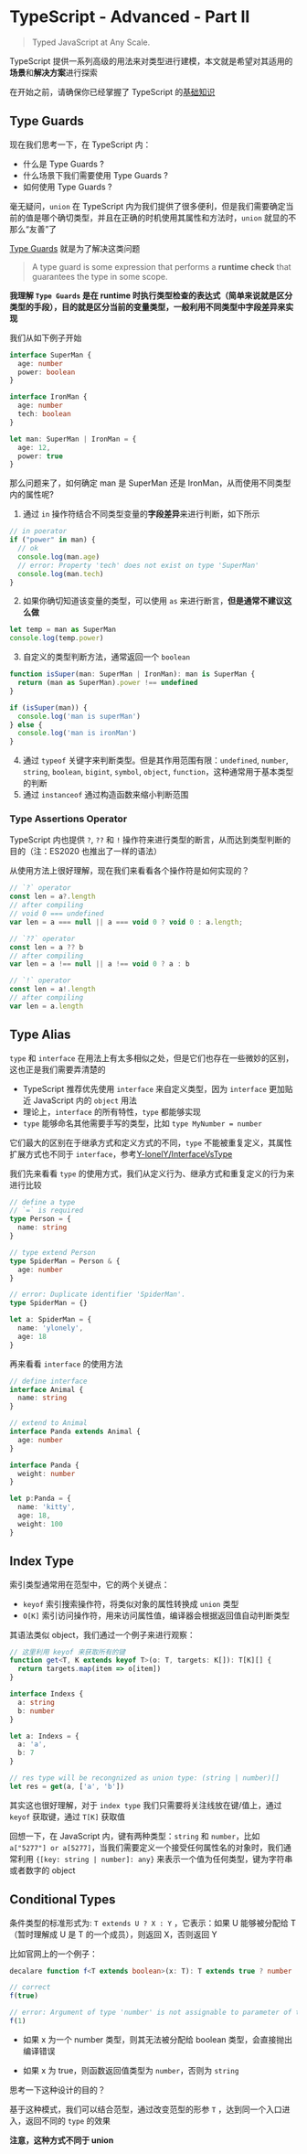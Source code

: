 # TypeScript - Advanced - Part II

> Typed JavaScript at Any Scale.

TypeScript 提供一系列高级的用法来对类型进行建模，本文就是希望对其适用的**场景**和**解决方案**进行探索

在开始之前，请确保你已经掌握了 TypeScript 的[基础知识](./index,md)



## Type Guards

现在我们思考一下，在 TypeScript 内：

- 什么是 Type Guards ?
- 什么场景下我们需要使用 Type Guards ?
- 如何使用 Type Guards ?

毫无疑问，`union` 在 TypeScript 内为我们提供了很多便利，但是我们需要确定当前的值是哪个确切类型，并且在正确的时机使用其属性和方法时，`union` 就显的不那么“友善”了

[Type Guards](https://github.com/Y-lonelY/study-typescript/tree/master/advance/typeGuards.ts) 就是为了解决这类问题

> A type guard is some expression that performs a **runtime check** that guarantees the type in some scope.

**我理解 `Type Guards` 是在 runtime 时执行类型检查的表达式（简单来说就是区分类型的手段），目的就是区分当前的变量类型，一般利用不同类型中字段差异来实现**

我们从如下例子开始

```typescript
interface SuperMan {
  age: number
  power: boolean
}

interface IronMan {
  age: number
  tech: boolean
}

let man: SuperMan | IronMan = {
  age: 12,
  power: true
}
```

那么问题来了，如何确定 man 是 SuperMan 还是 IronMan，从而使用不同类型内的属性呢?

1. 通过 `in` 操作符结合不同类型变量的**字段差异**来进行判断，如下所示

```typescript
// in poerator
if ("power" in man) {
  // ok
  console.log(man.age)
  // error: Property 'tech' does not exist on type 'SuperMan'
  console.log(man.tech)
}
```

2. 如果你确切知道该变量的类型，可以使用 `as` 来进行断言，**但是通常不建议这么做**

```typescript
let temp = man as SuperMan
console.log(temp.power)
```

3. 自定义的类型判断方法，通常返回一个 `boolean` 

```typescript
function isSuper(man: SuperMan | IronMan): man is SuperMan {
  return (man as SuperMan).power !== undefined
}

if (isSuper(man)) {
  console.log('man is superMan')
} else {
  console.log('man is ironMan')
}
```

4. 通过 `typeof` 关键字来判断类型。但是其作用范围有限：`undefined`, `number`, `string`, `boolean`, `bigint`, `symbol`, `object`, `function`，这种通常用于基本类型的判断
5. 通过 `instanceof` 通过构造函数来缩小判断范围



### Type Assertions Operator

TypeScript 内也提供 `?`, `??` 和 `!` 操作符来进行类型的断言，从而达到类型判断的目的（注：ES2020 也推出了一样的语法）

从使用方法上很好理解，现在我们来看看各个操作符是如何实现的？

```typescript
// `?` operator
const len = a?.length
// after compiling
// void 0 === undefined
var len = a === null || a === void 0 ? void 0 : a.length;

// `??` operator
const len = a ?? b
// after compiling
var len = a !== null || a !== void 0 ? a : b

// `!` operator
const len = a!.length
// after compiling
var len = a.length
```



## Type Alias

`type` 和 `interface` 在用法上有太多相似之处，但是它们也存在一些微妙的区别，这也正是我们需要弄清楚的

- TypeScript 推荐优先使用 `interface` 来自定义类型，因为 `interface` 更加贴近 JavaScript 内的 `object` 用法
- 理论上，`interface` 的所有特性，`type` 都能够实现
- `type` 能够命名其他需要手写的类型，比如 `type MyNumber = number`

它们最大的区别在于继承方式和定义方式的不同，`type` 不能被重复定义，其属性扩展方式也不同于 `interface`，参考[Y-lonelY/InterfaceVsType](https://github.com/Y-lonelY/study-typescript/blob/master/advance/interfaceVsType.ts)

我们先来看看 `type` 的使用方式，我们从定义行为、继承方式和重复定义的行为来进行比较

```typescript
// define a type
// `=` is required
type Person = {
  name: string
}

// type extend Person
type SpiderMan = Person & {
  age: number
}

// error: Duplicate identifier 'SpiderMan'.
type SpiderMan = {}

let a: SpiderMan = {
  name: 'ylonely',
  age: 18
}
```

再来看看 `interface` 的使用方法

```typescript
// define interface
interface Animal {
  name: string
}

// extend to Animal
interface Panda extends Animal {
  age: number
}

interface Panda {
  weight: number
}

let p:Panda = {
  name: 'kitty',
  age: 18,
  weight: 100
}
```



## Index Type

索引类型通常用在范型中，它的两个关键点：

- `keyof` 索引搜索操作符，将类似对象的属性转换成 `union` 类型
- `O[K]` 索引访问操作符，用来访问属性值，编译器会根据返回值自动判断类型

其语法类似 object，我们通过一个例子来进行观察：

```typescript
// 这里利用 keyof 来获取所有的键
function get<T, K extends keyof T>(o: T, targets: K[]): T[K][] {
  return targets.map(item => o[item])
}

interface Indexs {
  a: string
  b: number
}

let a: Indexs = {
  a: 'a',
  b: 7
}

// res type will be recongnized as union type: (string | number)[]
let res = get(a, ['a', 'b'])
```

其实这也很好理解，对于 `index type` 我们只需要将关注线放在键/值上，通过 `keyof` 获取键，通过 `T[K]` 获取值

回想一下，在 JavaScript 内，键有两种类型：`string` 和 `number`，比如 `a["5277"] or a[5277]`，当我们需要定义一个接受任何属性名的对象时，我们通常利用 `{[key: string | number]: any}` 来表示一个值为任何类型，键为字符串或者数字的 object



## Conditional Types

条件类型的标准形式为: `T extends U ? X : Y` ，它表示：如果 U 能够被分配给 T（暂时理解成 U 是 T 的一个成员），则返回 X，否则返回 Y

比如官网上的一个例子：

```typescript
decalare function f<T extends boolean>(x: T): T extends true ? number : string

// correct
f(true)

// error: Argument of type 'number' is not assignable to parameter of type 'boolean'.
f(1)
```

- 如果 x 为一个 number 类型，则其无法被分配给 boolean 类型，会直接抛出编译错误

- 如果 x 为 true，则函数返回值类型为 `number`，否则为 `string`

思考一下这种设计的目的？

基于这种模式，我们可以结合范型，通过改变范型的形参 `T` ，达到同一个入口进入，返回不同的 `type` 的效果

**注意，这种方式不同于 union**

